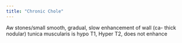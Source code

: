 ```yaml
---
title: "Chronic Chole"
---
```

Aw stones/small
smooth, gradual, slow enhancement of wall (ca- thick nodular)
tunica muscularis is hypo T1, Hyper T2, does not enhance

